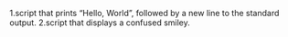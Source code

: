 1.script that prints “Hello, World”, followed by a new line to the standard output.
2.script that displays a confused smiley.
